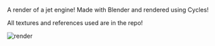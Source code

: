 A render of a jet engine! Made with Blender and rendered using Cycles!

All textures and references used are in the repo!

![render](https://github.com/user-attachments/assets/2d82ab81-46f1-4913-8131-d15599b214e9)

